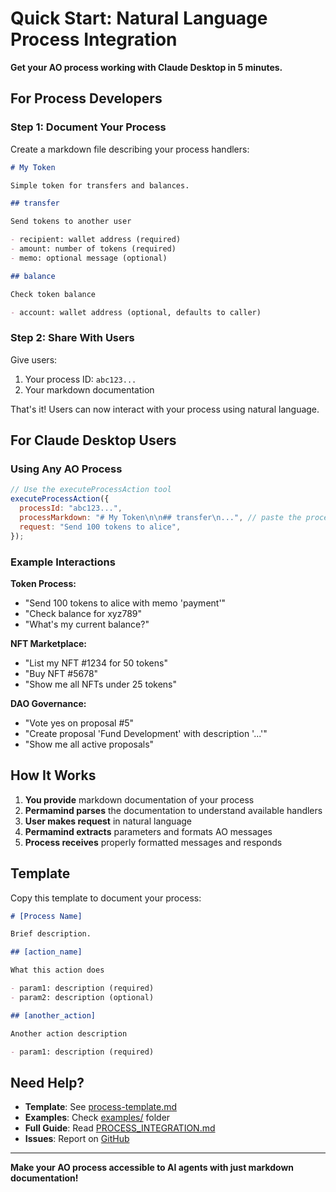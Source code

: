 # Quick Start: Natural Language Process Integration

**Get your AO process working with Claude Desktop in 5 minutes.**

## For Process Developers

### Step 1: Document Your Process

Create a markdown file describing your process handlers:

```markdown
# My Token

Simple token for transfers and balances.

## transfer

Send tokens to another user

- recipient: wallet address (required)
- amount: number of tokens (required)
- memo: optional message (optional)

## balance

Check token balance

- account: wallet address (optional, defaults to caller)
```

### Step 2: Share With Users

Give users:

1. Your process ID: `abc123...`
2. Your markdown documentation

That's it! Users can now interact with your process using natural language.

## For Claude Desktop Users

### Using Any AO Process

```javascript
// Use the executeProcessAction tool
executeProcessAction({
  processId: "abc123...",
  processMarkdown: "# My Token\n\n## transfer\n...", // paste the process docs
  request: "Send 100 tokens to alice",
});
```

### Example Interactions

**Token Process:**

- "Send 100 tokens to alice with memo 'payment'"
- "Check balance for xyz789"
- "What's my current balance?"

**NFT Marketplace:**

- "List my NFT #1234 for 50 tokens"
- "Buy NFT #5678"
- "Show me all NFTs under 25 tokens"

**DAO Governance:**

- "Vote yes on proposal #5"
- "Create proposal 'Fund Development' with description '...'"
- "Show me all active proposals"

## How It Works

1. **You provide** markdown documentation of your process
2. **Permamind parses** the documentation to understand available handlers
3. **User makes request** in natural language
4. **Permamind extracts** parameters and formats AO messages
5. **Process receives** properly formatted messages and responds

## Template

Copy this template to document your process:

```markdown
# [Process Name]

Brief description.

## [action_name]

What this action does

- param1: description (required)
- param2: description (optional)

## [another_action]

Another action description

- param1: description (required)
```

## Need Help?

- **Template**: See [process-template.md](process-template.md)
- **Examples**: Check [examples/](../examples/) folder
- **Full Guide**: Read [PROCESS_INTEGRATION.md](PROCESS_INTEGRATION.md)
- **Issues**: Report on [GitHub](https://github.com/ALLiDoizCode/Permamind/issues)

---

**Make your AO process accessible to AI agents with just markdown documentation!**
